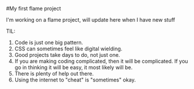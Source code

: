 #My first flame project

I'm working on a flame project, will update here when I have new stuff

TIL:
1. Code is just one big pattern.
2. CSS can sometimes feel like digital wielding.
3. Good projects take days to do, not just one.
4. If you are making coding complicated, then it will be complicated. If you go in thinking it will be easy, it most likely will be.
5. There is plenty of help out there.
6. Using the internet to "cheat" is "sometimes" okay.
